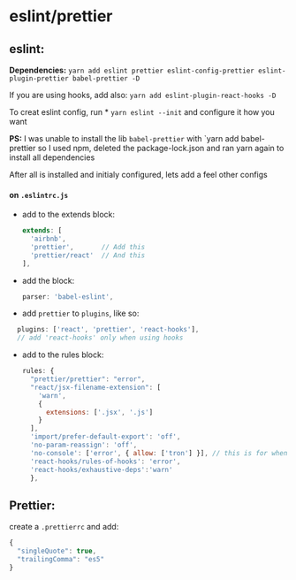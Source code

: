 # eslint/prettier

## eslint:

**Dependencies:**
`yarn add eslint prettier eslint-config-prettier eslint-plugin-prettier babel-prettier -D` 

If you are using hooks, add also:
`yarn add eslint-plugin-react-hooks -D`

To creat eslint config, run * `yarn eslint --init` and configure it how you want

**PS:** I was unable to install the lib `babel-prettier` with `yarn add babel-prettier so I used npm, deleted the package-lock.json and ran yarn again to install all dependencies

After all is installed and initialy configured, lets add a feel other configs

#### on `.eslintrc.js` 

* add to the extends block:

  ```javascript
  extends: [
    'airbnb',
    'prettier',       // Add this
    'prettier/react'  // And this
  ], 
  ```

* add the block:

  ```javascript
  parser: 'babel-eslint',
  ```

* add `prettier` to `plugins`, like so:
```js
  plugins: ['react', 'prettier', 'react-hooks'], 
  // add 'react-hooks' only when using hooks

```

* add to the rules block:

  ```javascript
  rules: {
    "prettier/prettier": "error",
    "react/jsx-filename-extension": [
      'warn', 
      { 
        extensions: ['.jsx', '.js']
      }
    ],
    'import/prefer-default-export': 'off',
    'no-param-reassign': 'off',
    'no-console': ['error', { allow: ['tron'] }], // this is for when using reactotron
    'react-hooks/rules-of-hooks': 'error',
    'react-hooks/exhaustive-deps':'warn'
    },
  ```

## Prettier:

create a `.prettierrc` and add:

```javascript
{
  "singleQuote": true,
  "trailingComma": "es5"
}
```